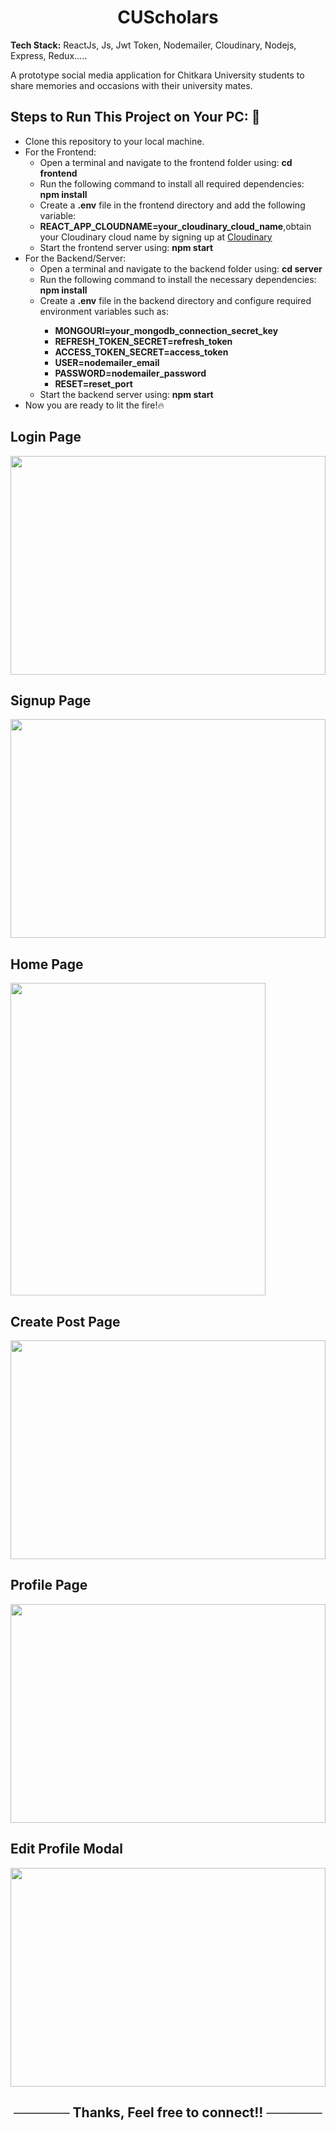 <h1 align="center">
 CUScholars
</h1>

<p><b>Tech Stack:</b> ReactJs, Js, Jwt Token, Nodemailer, Cloudinary, Nodejs, Express, Redux..... </p>
<p>A prototype social media application for Chitkara University students to share memories and occasions with their university mates.</p>

<h2>Steps to Run This Project on Your PC: 🚀</h2>
<ul>
  <li>Clone this repository to your local machine.</li>
  
  <li>For the Frontend:
    <ul>
      <li>Open a terminal and navigate to the frontend folder using: <b>cd frontend</b></li>
      <li>Run the following command to install all required dependencies: <b>npm install</b></li>
      <li>Create a <b>.env</b> file in the frontend directory and add the following variable:</li>
      <li><b>REACT_APP_CLOUDNAME=your_cloudinary_cloud_name</b>,obtain your Cloudinary cloud name by signing up at <a href="https://cloudinary.com/">Cloudinary</a></li>
      <li>Start the frontend server using: <b>npm start</b></li>
    </ul>
  </li>
  
  <li>For the Backend/Server:
    <ul>
      <li>Open a terminal and navigate to the backend folder using: <b>cd server</b></li>
      <li>Run the following command to install the necessary dependencies: <b>npm install</b></li>
      <li>Create a <b>.env</b> file in the backend directory and configure required environment variables such as:</li>
      <ul>
        <li><b>MONGOURI=your_mongodb_connection_secret_key</b></li>
        <li><b>REFRESH_TOKEN_SECRET=refresh_token</b></li>
        <li><b>ACCESS_TOKEN_SECRET=access_token</b></li>
        <li><b>USER=nodemailer_email</b></li>
        <li><b>PASSWORD=nodemailer_password</b></li>
        <li><b>RESET=reset_port</b></li>
      </ul>
      <li>Start the backend server using: <b>npm start</b></li>
    </ul>
  </li>
  <li>Now you are ready to lit the fire!🔥</li>
</ul>


<h2>Login Page</h2>
<img src="https://res.cloudinary.com/dsvzmsdrk/image/upload/v1739113951/Screenshot_2025-02-09_203521_wyzoe8.png" height="350px" width="100%">
<br>
<h2>Signup Page</h2>
<img src="https://res.cloudinary.com/dsvzmsdrk/image/upload/v1739114416/Screenshot_2025-02-09_204926_zzdiiv.png" height="350px" width="100%">
<h2>Home Page</h2>
<img src="https://res.cloudinary.com/dsvzmsdrk/image/upload/v1739514605/Screenshot_2025-02-14_100029_pet2pw.png" height="500px" width="90%">
<h2>Create Post Page</h2>
<img src="https://res.cloudinary.com/dsvzmsdrk/image/upload/v1739514604/Screenshot_2025-02-14_094334_lensol.png" height="350px" width="100%">
<h2>Profile Page</h2>
<img src="https://res.cloudinary.com/dsvzmsdrk/image/upload/v1739514605/Screenshot_2025-02-14_101355_tixut5.png" height="350px" width="100%">
<h2>Edit Profile Modal</h2>
<img src="https://res.cloudinary.com/dsvzmsdrk/image/upload/v1739514605/Screenshot_2025-02-14_094658_dl5zco.png" height="350px" width="100%">
<h2 align="center">
  <strong>────── Thanks, Feel free to connect!! ──────</strong>
</h2>
